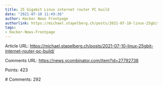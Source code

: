 ```yaml
---
title: 25 Gigabit Linux internet router PC build
date: "2021-07-10 11:49:36"
author: Hacker News Frontpage
authorlink: https://michael.stapelberg.ch/posts/2021-07-10-linux-25gbit-internet-router-pc-build/
tags:
- Hacker-News-Frontpage
---
```


<p>Article URL: <a href="https://michael.stapelberg.ch/posts/2021-07-10-linux-25gbit-internet-router-pc-build/">https://michael.stapelberg.ch/posts/2021-07-10-linux-25gbit-internet-router-pc-build/</a></p>
<p>Comments URL: <a href="https://news.ycombinator.com/item?id=27792738">https://news.ycombinator.com/item?id=27792738</a></p>
<p>Points: 423</p>
<p># Comments: 292</p>
